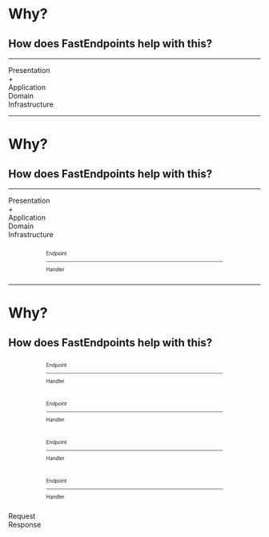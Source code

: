 <h1>Why?</h1>
<h2>How does FastEndpoints help with this?</h2>

<v-drag pos="320,175,340,340">
  <div class="onion-presentation onion-circle view-transition-presentation">
    <hr/>
  </div>
</v-drag>

<v-drag pos="410,265,160,160">
  <div class="onion-domain onion-circle view-transition-domain"></div>
</v-drag>

<v-drag pos="430,195,120,_">
  <div class="onion-label view-transition-presentation-label">Presentation</div>
  <div class="onion-label view-transition-presentation-plus">+</div>
</v-drag>

<v-drag pos="430,225,120,_">
  <div class="onion-label view-transition-application-label">Application</div>
</v-drag>

<v-drag pos="450,330,80,_">
  <div class="onion-label view-transition-domain-label">Domain</div>
</v-drag>

<v-drag pos="430,470,120,_">
  <div class="onion-label view-transition-infrastructure-label">Infrastructure</div>
</v-drag>

<!--
...making it much easier to maintain that clear boundary of the domain layer
-->

---

<h1>Why?</h1>
<h2>How does FastEndpoints help with this?</h2>

<v-drag pos="120,175,340,340">
  <div class="onion-presentation onion-circle view-transition-presentation">
    <hr/>
  </div>
</v-drag>

<v-drag pos="210,265,160,160">
  <div class="onion-domain onion-circle view-transition-domain"></div>
</v-drag>

<v-drag pos="230,195,120,_">
  <div class="onion-label view-transition-presentation-label" v-mark.orange.box="1">Presentation</div>
  <div class="onion-label view-transition-presentation-plus">+</div>
</v-drag>

<v-drag pos="230,225,120,_">
  <div class="onion-label view-transition-application-label" v-mark.purple.box="3">Application</div>
</v-drag>

<v-drag pos="250,330,80,_">
  <div class="onion-label view-transition-domain-label" data-id="domain">Domain</div>
</v-drag>

<v-drag pos="225,470,130,_">
  <div class="onion-label view-transition-infrastructure-label" data-id="infrastructure">Infrastructure</div>
</v-drag>

<v-drag pos="606,167,239,_">
  <div class="box view-transition-endpoint-box">
    <div v-mark.orange.box="2" class="p-1">
      <p class="!mt-0 font-serif">Endpoint</p>
      <div class="text-placeholder w-80%"></div>
      <div class="text-placeholder w-40%"></div>
    </div>
    <hr/>
    <div v-mark.purple.box="4" data-id="handler" class="p-1">
      <p class="!mt-0 font-serif">Handler</p>
      <div class="text-placeholder w-70%"></div>
      <div class="text-placeholder w-100%"></div>
      <div class="text-placeholder w-90%"></div>
      <div class="text-placeholder w-40%"></div>
    </div>
  </div>
</v-drag>

<v-click at="5">
  <FancyArrow q1="[data-id=handler]" q2="[data-id=domain]" pos1="left" pos2="right" color="purple" head-size="20" class="z-100" />
</v-click>

<v-click at="5">
  <FancyArrow q1="[data-id=handler]" q2="[data-id=infrastructure]" pos1="left" pos2="right" color="purple" head-size="20" class="z-100" />
</v-click>

<!--
…by having only one endpoint per file that also contains the handler code
-->

---

<h1>Why?</h1>
<h2>How does FastEndpoints help with this?</h2>

<v-drag pos="40,175,239,_">
  <div class="box" data-id="ep1">
    <div class="p-1">
      <p class="!mt-0 font-serif">Endpoint</p>
      <div class="text-placeholder w-80%"></div>
      <div class="text-placeholder w-40%"></div>
    </div>
    <hr/>
    <div data-id="handler" class="p-1">
      <p class="!mt-0 font-serif">Handler</p>
      <div class="text-placeholder w-70%"></div>
      <div class="text-placeholder w-100%"></div>
      <div class="text-placeholder w-90%"></div>
      <div class="text-placeholder w-40%"></div>
    </div>
  </div>
</v-drag>

<v-drag pos="260,175,239,_">
  <div class="box" data-id="ep2" v-mark.orange.box="1">
    <div class="p-1">
      <p class="!mt-0 font-serif">Endpoint</p>
      <div class="text-placeholder w-80%"></div>
      <div class="text-placeholder w-40%"></div>
    </div>
    <hr/>
    <div data-id="handler" class="p-1">
      <p class="!mt-0 font-serif">Handler</p>
      <div class="text-placeholder w-70%"></div>
      <div class="text-placeholder w-100%"></div>
      <div class="text-placeholder w-90%"></div>
      <div class="text-placeholder w-40%"></div>
    </div>
  </div>
</v-drag>

<v-drag pos="480,175,239,_">
  <div class="box" data-id="ep3">
    <div class="p-1">
      <p class="!mt-0 font-serif">Endpoint</p>
      <div class="text-placeholder w-80%"></div>
      <div class="text-placeholder w-40%"></div>
    </div>
    <hr/>
    <div data-id="handler" class="p-1">
      <p class="!mt-0 font-serif">Handler</p>
      <div class="text-placeholder w-70%"></div>
      <div class="text-placeholder w-100%"></div>
      <div class="text-placeholder w-90%"></div>
      <div class="text-placeholder w-40%"></div>
    </div>
  </div>
</v-drag>

<v-drag pos="700,175,239,_">
  <div class="box view-transition-endpoint-box" data-id="ep4">
    <div class="p-1">
      <p class="!mt-0 font-serif">Endpoint</p>
      <div class="text-placeholder w-80%"></div>
      <div class="text-placeholder w-40%"></div>
    </div>
    <hr/>
    <div data-id="handler" class="p-1">
      <p class="!mt-0 font-serif">Handler</p>
      <div class="text-placeholder w-70%"></div>
      <div class="text-placeholder w-100%"></div>
      <div class="text-placeholder w-90%"></div>
      <div class="text-placeholder w-40%"></div>
    </div>
  </div>
</v-drag>

<v-drag pos="430,160,112,_">
  <div v-click="1" class="floating-label text-xl color-orange" data-id="request">Request</div>
</v-drag>

<v-drag pos="430,485,112,_">
  <div v-click="2" class="floating-label text-xl color-orange" data-id="response">Response</div>
</v-drag>

<FancyArrow v-click="1" q1="[data-id=request]" q2="[data-id=ep2]" pos1="left" pos2="top" color="orange" arc="-0.15" head-size="20" class="z-100" />
<FancyArrow v-click="2" q1="[data-id=ep2]" q2="[data-id=response]" pos1="bottom" pos2="top-left" color="orange" arc="-0.15" head-size="20" class="z-100" />

<style>
  .box {
    scale: 70%;
  }
</style>